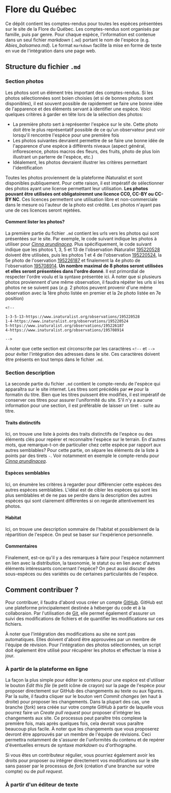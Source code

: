 # Flore du Québec

Ce dépôt contient les comptes-rendus pour toutes les espèces présentées sur le site de la Flore du Québec. Les comptes-rendus sont organisés par famille, puis par genre. Pour chaque espèce, l'information est contenue dans un seul fichier _markdown_ (`.md`) portant le nom de l'espèce (e.g. _Abies_balsamea.md_). Le format `markdown` facilite la mise en forme de texte en vue de l'intégration dans une page web.

## Structure du fichier `.md`

### Section photos

Les photos sont un élément très important des comptes-rendus. Si les photos sélectionnées sont boien choisies (et si de bonnes photos sont disponibles), il est souvent possible de rapidement se faire une bonne idée de l'apparence et des éléments servant à identifier une espèce. Voici quelques critères à garder en tête lors de la sélection des photos:

- La première photo sert à représenter l'espèce sur le site. Cette photo doit être le plus représentatif possible de ce qu'un observateur peut voir lorsqu'il rencontre l'espèce pour une première fois
- Les photos suivantes devraient permettre de se faire une bonne idée de l'apparence d'une espèce à différents niveaux (aspect général, inflorescence, photos macros des fleurs, des fruits, photo de plus loin illustrant un parterre de l'espèce, etc.)
- Idéalement, les photos devraient illustrer les critères permettant l'identification

Toutes les photos proviennent de la plateforme iNaturalist et sont disponibles publiquement. Pour cette raison, il est impératif de sélectionner des photos ayant une license permettant leur utilisation. **Les photos pouvant être utilisées ont obligatoiremnt une licence CC0, CC-BY ou CC-BY NC**. Ces licences permettent une utilisation libre et non-commerciale dans le mesure où l'auteur de la photo est crédité. Les photos n'ayant pas une de ces licences seront rejetées.

#### Comment lister les photos?

La première partie du fichier `.md` contient les urls vers les photos qui sont présentées sur le site. Par exemple, le code suivant indique les photos à utiliser pour [_Cinna arundinacea_](https://github.com/frousseu/floreduquebecsp/blob/main/Esp%C3%A8ces/Poaceae/Cinna/Cinna_arundinacea.md). Plus spécifiquement, le code suivant indique que les photos 1, 3, 5 et 13 de l'observation iNaturalist [195220528](https://www.inaturalist.org/observations/195220528) doivent être utilisées, puis les photos 1 et 4 de l'observation [195220524](https://www.inaturalist.org/observations/195220524), la 5e photo de l'oservation [195226187](https://www.inaturalist.org/observations/195226187) et finalement la 4e photo de l'observation [195708914](https://www.inaturalist.org/observations/195708914). **Un nombre maximal de 8 photos seront utilisées et elles seront présentées dans l'ordre donné**. Il est primordial de respecter l'ordre voulu et la syntaxe présentée ici. À noter que si plusieurs photos proviennent d'une même observation, il faudra répéter les urls si les photos ne se suivent pas (_e.g._ 2 photos peuvent provenir d'une même observation avec la 1ère photo listée en premier et la 2e photo listée en 7e position) 

```
<!--

1-3-5-13-https://www.inaturalist.org/observations/195220528
1-4-https://www.inaturalist.org/observations/195220524
5-https://www.inaturalist.org/observations/195226187
4-https://www.inaturalist.org/observations/195708914

-->

```

À noter que cette section est circonscrite par les caractères `<!--` et `-->` pour éviter l'intégration des adresses dans le site. Ces caractères doivent être présents en tout temps dans le fichier `.md`.

### Section description

La seconde partie du fichier `.md` contient le compte-rendu de l'espèce qui apparaîtra sur le site internet. Les titres sont précédés par `##` pour la formatin du titre. Bien que les titres puissent être modifiés, il est impératif de conserver ces titres pour assurer l'uniformité du site. S'il n'y a aucune information pour une section, il est préférable de laisser un tiret `-` suite au titre. 

#### Traits distinctifs

Ici, on trouve une liste à points des traits distinctifs de l'espèce ou des éléments clés pour repérer et reconnaître l'espèce sur le terrain. En d'autres mots, que remarque-t-on de particulier chez cette espèce par rapport aux autres semblables? Pour cette partie, on sépare les éléments de la liste à points par des tirets `-`. Voir notamment en exemple le compte-rendu pour [_Cinna arundinacea_](https://github.com/frousseu/floreduquebecsp/blob/main/Esp%C3%A8ces/Poaceae/Cinna/Cinna_arundinacea.md?plain=1). 

#### Espèces semblables

Ici, on énumère les critères à regarder pour différencier cette espèces des autres espèces semblables. L'idéal est de cibler les espèces qui sont les plus semblables et de ne pas se perdre dans la description des autres espèces qui sont clairement différentes si on regarde attentivement les photos.

#### Habitat

Ici, on trouve une description sommaire de l'habitat et possiblement de la répartition de l'espèce. On peut se baser sur l'expérience personnelle.

#### Commentaires

Finalement, est-ce qu'il y a des remarques à faire pour l'espèce notamment en lien avec la distribution, la taxonomie, le statut ou en lien avec d'autres éléments intéressants concernant l'espèce? On peut aussi discuter des sous-espèces ou des variétés ou de certaines particularités de l'espèce.

## Comment contribuer ?

Pour contribuer, il faudra d'abord vous créer un compte [GitHub](https://github.com/). GitHub est une plateforme principalement destinée à héberger du code et à la collaboraion. Par l'utilisation de [Git](https://fr.wikipedia.org/wiki/Git), elle permet également d'assurer un suivi des modifications de fichiers et de quantifier les modifications sur ces fichiers. 

À noter que l'intégration des modifications au site ne sont pas automatiques. Elles doivent d'abord être approuvées par un membre de l'équipe de révision. Pour l'intégration des photos sélectionnées, un script doit également être utilisé pour récupérer les photos et effectuer la mise à jour.

### À partir de la plateforme en ligne

La façon la plus simple pour éditer le contenu pour une espèce est d'utiliser le bouton *Edit this file* (le petit icône de crayon) sur la page de l'espèce pour proposer directement sur GitHub des changements au texte ou aux figures. Par la suite, il faudra cliquer sur le bouton vert *Commit changes* (en haut à droite) pour proposer les changements. Dans la plupart des cas, une branche (*fork*) sera créée sur votre compte GitHub à partir de laquelle vous pourrez faire un *Create pull request* pour proposer d'intégrer les changements aux site. Ce processus peut paraître très complexe la première fois, mais après quelques fois, cela devrait vous paraître beaucoup plus facile. À noter que les changements que vous proposerez devront être approuvés par un membre de l'équipe de révisions. Ceci permettra notamment de s'assurer de l'unformités du contenu et de repérer d'éventuelles erreurs de syntaxe *markdown* ou d'orthographe. 

Si vous êtes un contributeur régulier, vous pourriez également avoir les droits pour proposer ou intégrer directement vos modifications sur le site sans passer par le processus de *fork* (création d'une branche sur votre compte) ou de *pull request*.  

### À partir d'un éditeur de texte





